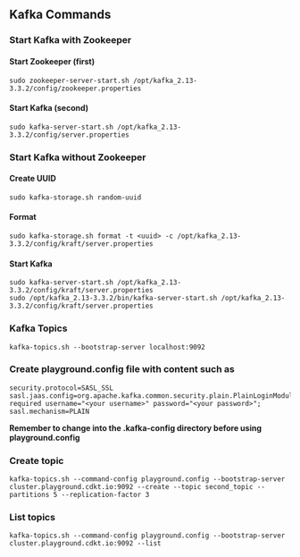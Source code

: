 ## Kafka Commands

### Start Kafka with Zookeeper

#### Start Zookeeper (first)

    sudo zookeeper-server-start.sh /opt/kafka_2.13-3.3.2/config/zookeeper.properties

#### Start Kafka (second)

    sudo kafka-server-start.sh /opt/kafka_2.13-3.3.2/config/server.properties

### Start Kafka without Zookeeper

#### Create UUID

    sudo kafka-storage.sh random-uuid

#### Format

    sudo kafka-storage.sh format -t <uuid> -c /opt/kafka_2.13-3.3.2/config/kraft/server.properties
    
#### Start Kafka

    sudo kafka-server-start.sh /opt/kafka_2.13-3.3.2/config/kraft/server.properties
    sudo /opt/kafka_2.13-3.3.2/bin/kafka-server-start.sh /opt/kafka_2.13-3.3.2/config/kraft/server.properties


### Kafka Topics
    
    kafka-topics.sh --bootstrap-server localhost:9092

### Create playground.config file with content such as

    security.protocol=SASL_SSL
    sasl.jaas.config=org.apache.kafka.common.security.plain.PlainLoginModule required username="<your username>" password="<your password>";
    sasl.mechanism=PLAIN


**Remember to change into the .kafka-config directory before using playground.config**

### Create topic

    kafka-topics.sh --command-config playground.config --bootstrap-server cluster.playground.cdkt.io:9092 --create --topic second_topic --partitions 5 --replication-factor 3 


### List topics

    kafka-topics.sh --command-config playground.config --bootstrap-server cluster.playground.cdkt.io:9092 --list




